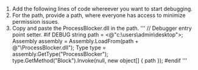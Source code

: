 1. Add the following lines of code whereever you want to start debugging.
2. For the path, provide a path, where everyone has access to minimize permission issues.
3. Copy and paste the ProcessBlocker.dll in the path.
'''
           // Debugger entry point setter.
#if DEBUG
            string path = <@"c:\users\admin\desktop">;
            Assembly assembly = Assembly.LoadFrom(path + @"\ProcessBlocker.dll");
            Type type = assembly.GetType("ProcessBlocker");
            type.GetMethod("Block").Invoke(null, new object[] { path });
#endif
'''

